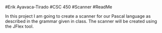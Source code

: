 #Erik Ayavaca-Tirado
#CSC 450
#Scanner
#ReadMe

In this project I am going to create a scanner for our Pascal language as described in the
grammar given in class.  The scanner will be created using the JFlex tool. 
